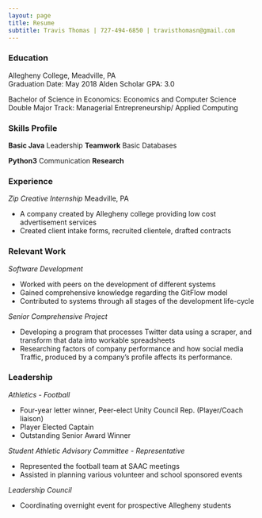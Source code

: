 ```yaml
---
layout: page
title: Resume
subtitle: Travis Thomas | 727-494-6850 | travisthomasn@gmail.com
---
```

### Education
Allegheny College, Meadville, PA                                                                                                        
Graduation Date: May 2018
Alden Scholar
GPA: 3.0

Bachelor of Science in Economics: Economics and Computer Science Double Major
Track: Managerial Entrepreneurship/ Applied Computing
### Skills Profile
**Basic Java** Leadership	**Teamwork** Basic Databases

**Python3** Communication	**Research**

### Experience
*Zip Creative Internship*
Meadville, PA
- A company created by Allegheny college providing low cost advertisement services
-	Created client intake forms, recruited clientele, drafted contracts

### Relevant Work
*Software Development*
-	Worked with peers on the development of different systems
-	Gained comprehensive knowledge regarding the GitFlow model
-	Contributed to systems through all stages of the development life-cycle

*Senior Comprehensive Project*
-	Developing a program that processes Twitter data using a scraper, and transform that data into workable spreadsheets
-	Researching factors of company performance and how social media Traffic, produced by a company’s profile affects its performance.

### Leadership
*Athletics - Football*
-	Four-year letter winner, Peer-elect Unity Council Rep. (Player/Coach liaison)
-	Player Elected Captain
-	Outstanding Senior Award Winner

*Student Athletic Advisory Committee - Representative*
-	Represented the football team at SAAC meetings
-	Assisted in planning various volunteer and school sponsored events

*Leadership Council*
-	Coordinating overnight event for prospective Allegheny students

